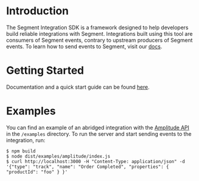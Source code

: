 # Introduction
The Segment Integration SDK is a framework designed to help developers build reliable integrations with Segment. Integrations built using this tool are consumers of Segment events, contrary to upstream producers of Segment events. To learn how to send events to Segment, visit our [docs](https://segment.com/docs/sources/).

# Getting Started
Documentation and a quick start guide can be found [here](https://segment.gitbook.io/project/-LZ62ZxaRM7vxXe_MLAt/).

# Examples
You can find an example of an abridged integration with the [Amplitude API](https://amplitude.zendesk.com/hc/en-us/articles/204771828-HTTP-API) in the `/examples` directory. To run the server and start sending events to the integration, run:

```
$ npm build
$ node dist/examples/amplitude/index.js
$ curl http://localhost:3000 -H "Content-Type: application/json" -d '{"type": "track", "name": "Order Completed", "properties": { "productId": "foo" } }'
```
